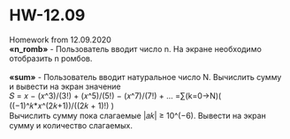 # HW-12.09
Homework from 12.09.2020</br>
<b>«n_romb»</b> - Пользователь вводит число n. На экране необходимо отобразить n ромбов.</br>
</br>
<b>«sum»</b> - Пользователь вводит натуральное число N. Вычислить сумму и вывести на экран значение</br>
        𝑆 = 𝑥 − (𝑥^3)/(3!) + (𝑥^5)/(5!) − (𝑥^7)/(7!) + ... =∑(k=0->N)( ((−1)^𝑘*𝑥^(2𝑘+1))/((2𝑘 + 1)!) )</br>
        Вычислить сумму пока слагаемые |𝑎𝑘| ≥ 10^(−6). Вывести на экран сумму и количество слагаемых.
